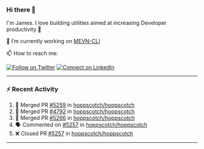 ### Hi there 👋

I'm James. I love building utilities aimed at increasing Developer productivity :raised_hands: 

🔭 I’m currently working on [MEVN-CLI](https://github.com/madlabsinc/mevn-cli)

📫 How to reach me:

[![Follow on Twitter](https://img.shields.io/badge/--twitter?label=Twitter&logo=Twitter&style=social)](https://twitter.com/james_madhacks) [![Connect on LinkedIn](https://img.shields.io/badge/--linkedin?label=LinkedIn&logo=LinkedIn&style=social)](https://www.linkedin.com/in/jamesgeorge007)

---

### :zap: Recent Activity

<!--START_SECTION:activity-->
1. 🎉 Merged PR [#5259](https://github.com/hoppscotch/hoppscotch/pull/5259) in [hoppscotch/hoppscotch](https://github.com/hoppscotch/hoppscotch)
2. 🎉 Merged PR [#4792](https://github.com/hoppscotch/hoppscotch/pull/4792) in [hoppscotch/hoppscotch](https://github.com/hoppscotch/hoppscotch)
3. 🎉 Merged PR [#5266](https://github.com/hoppscotch/hoppscotch/pull/5266) in [hoppscotch/hoppscotch](https://github.com/hoppscotch/hoppscotch)
4. 🗣 Commented on [#5257](https://github.com/hoppscotch/hoppscotch/pull/5257#issuecomment-3095651443) in [hoppscotch/hoppscotch](https://github.com/hoppscotch/hoppscotch)
5. ❌ Closed PR [#5257](https://github.com/hoppscotch/hoppscotch/pull/5257) in [hoppscotch/hoppscotch](https://github.com/hoppscotch/hoppscotch)
<!--END_SECTION:activity-->

---

<!--
**jamesgeorge007/jamesgeorge007** is a ✨ _special_ ✨ repository because its `README.md` (this file) appears on your GitHub profile.

Here are some ideas to get you started:

- 🌱 I’m currently learning ...
- 👯 I’m looking to collaborate on ...
- 🤔 I’m looking for help with ...
- 💬 Ask me about ...
- 😄 Pronouns: ...
- ⚡ Fun fact: ...
-->
